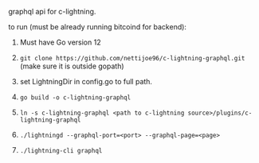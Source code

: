 graphql api for c-lightning. 


to run (must be already running bitcoind for backend):

1. Must have Go version 12

2. `git clone https://github.com/nettijoe96/c-lightning-graphql.git` (make sure it is outside gopath)

3. set LightningDir in config.go to full path.

4. `go build -o c-lightning-graphql`

5. `ln -s c-lightning-graphql <path to c-lightning source>/plugins/c-lightning-graphql`

6.  `./lightningd --graphql-port=<port> --graphql-page=<page>`

7. `./lightning-cli graphql`

